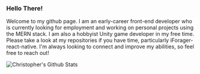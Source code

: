 ### Hello There!

Welcome to my github page. I am an early-career front-end developer who is currently looking for employment and working on personal projects using the MERN stack. I am also a hobbyist Unity game developer in my free time. Please take a look at my repositories if you have time, particularly iForager-react-native. I'm always looking to connect and improve my abilities, so feel free to reach out!

![Christopher's Github Stats](https://github-readme-stats.vercel.app/api?username=CNPratt)

<!--
**CNPratt/CNPratt** is a ✨ _special_ ✨ repository because its `README.md` (this file) appears on your GitHub profile.

Here are some ideas to get you started:

- 🔭 I’m currently working on ...
- 🌱 I’m currently learning ...
- 👯 I’m looking to collaborate on ...
- 🤔 I’m looking for help with ...
- 💬 Ask me about ...
- 📫 How to reach me: ...
- 😄 Pronouns: ...
- ⚡ Fun fact: ...
-->
